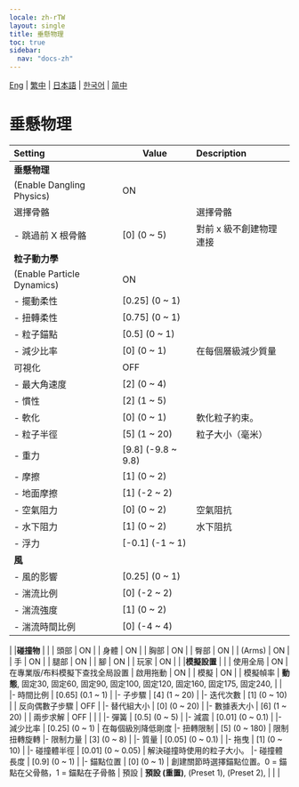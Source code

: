 ```yaml
---
locale: zh-rTW
layout: single
title: 垂懸物理
toc: true
sidebar:
  nav: "docs-zh"
---
```

[Eng](/dancexr/menu/2025.4/stage/cloth_physics) | [繁中](/tw/dancexr/menu/2025.4/stage/cloth_physics) | [日本語](/jp/dancexr/menu/2025.4/stage/cloth_physics) | [한국어](/kr/dancexr/menu/2025.4/stage/cloth_physics) | [简中](/zh/dancexr/menu/2025.4/stage/cloth_physics)

# 垂懸物理



| Setting | Value | Description |
| :--- | --- | :--- |
|**垂懸物理** | | 
| (Enable Dangling Physics) | ON | 
| 選擇骨骼 || 選擇骨骼
|- 跳過前 X 根骨骼 | [0] (0 ~ 5) | 對前 x 級不創建物理連接
|**粒子動力學** | | 
| (Enable Particle Dynamics) | ON | 
|- 擺動柔性 | [0.25] (0 ~ 1) | 
|- 扭轉柔性 | [0.75] (0 ~ 1) | 
|- 粒子錨點 | [0.5] (0 ~ 1) | 
|- 減少比率 | [0] (0 ~ 1) | 在每個層級減少質量
| 可視化 | OFF | 
|- 最大角速度 | [2] (0 ~ 4) | 
|- 慣性 | [2] (1 ~ 5) | 
|- 軟化 | [0] (0 ~ 1) | 軟化粒子約束。
|- 粒子半徑 | [5] (1 ~ 20) | 粒子大小（毫米）
|- 重力 | [9.8] (-9.8 ~ 9.8) | 
|- 摩擦 | [1] (0 ~ 2) | 
|- 地面摩擦 | [1] (-2 ~ 2) | 
|- 空氣阻力 | [0] (0 ~ 2) | 空氣阻抗
|- 水下阻力 | [1] (0 ~ 2) | 水下阻抗
|- 浮力 | [-0.1] (-1 ~ 1) | 
|**風** | | 
|- 風的影響 | [0.25] (0 ~ 1) | 
|- 湍流比例 | [0] (-2 ~ 2) | 
|- 湍流強度 | [1] (0 ~ 2) | 
|- 湍流時間比例 | [0] (-4 ~ 4) | 
|
|**碰撞物** | | 
| 頭部 | ON | 
| 身體 | ON | 
| 胸部 | ON | 
| 臀部 | ON | 
| (Arms) | ON | 
| 手 | ON | 
| 腿部 | ON | 
| 腳 | ON | 
| 玩家 | ON | 
|
|**模擬設置** | | 
| 使用全局 | ON | 在專業版/布料模擬下查找全局設置
| 啟用拖動 | ON | 
| 模擬 | ON | 
| 模擬幀率 | **動態**, 固定30, 固定60, 固定90, 固定100, 固定120, 固定160, 固定175, 固定240,  |  |
|- 時間比例 | [0.65] (0.1 ~ 1) | 
|- 子步驟 | [4] (1 ~ 20) | 
|- 迭代次數 | [1] (0 ~ 10) | 
| 反向偶數子步驟 | OFF | 
|- 替代組大小 | [0] (0 ~ 20) | 
|- 數據表大小 | [6] (1 ~ 20) | 
| 兩步求解 | OFF | 
|
|
|- 彈簧 | [0.5] (0 ~ 5) | 
|- 減震 | [0.01] (0 ~ 0.1) | 
|- 減少比率 | [0.25] (0 ~ 1) | 在每個級別降低剛度
|- 扭轉限制 | [5] (0 ~ 180) | 限制扭轉旋轉
|- 限制力量 | [3] (0 ~ 8) | 
|- 質量 | [0.05] (0 ~ 0.1) | 
|- 拖曳 | [1] (0 ~ 10) | 
|- 碰撞體半徑 | [0.01] (0 ~ 0.05) | 解決碰撞時使用的粒子大小。
|- 碰撞體長度 | [0.9] (0 ~ 1) | 
|- 錨點位置 | [0] (0 ~ 1) | 創建關節時選擇錨點位置。0 = 錨點在父骨骼，1 = 錨點在子骨骼
| 預設 | **預設 (重置)**, (Preset 1), (Preset 2),  |  |
|
